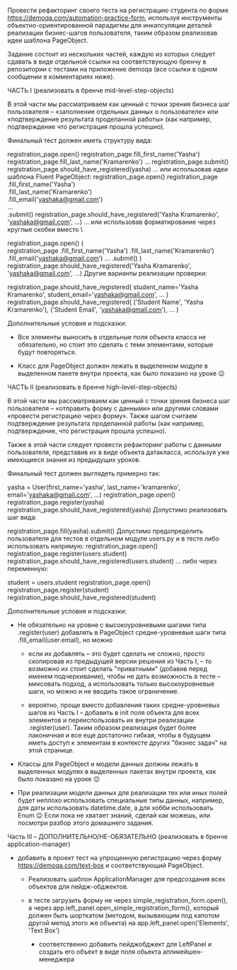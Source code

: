 Провести рефакторинг своего теста на регистрацию студента по форме https://demoqa.com/automation-practice-form, используя инструменты объектно-ориентированной парадигмы для инкапсуляции деталей реализации бизнес-шагов пользователя, таким образом реализовав идеи шаблона PageObject.

Задание состоит из нескольких частей, каждую из которых следует сдавать в виде отдельной ссылки на соответствующую бренчу в репозитории с тестами на приложение demoqa (все ссылки в одном сообщении в комментариях ниже).



ЧАСТЬ I (реализовать в бренче mid-level-step-objects)

В этой части мы рассматриваем как ценный c точки зрения бизнеса шаг пользователя – «заполнение отдельных данных о пользователе» или «подтверждение результата проделанной работы» (как например, подтверждение что регистрация прошла успешно).

Финальный тест должен иметь структуру вида:

registration_page.open()
registration_page.fill_first_name('Yasha')
registration_page.fill_last_name('Kramarenko')
...
registration_page.submit()
registration_page.should_have_registered(yasha)
... или использовав идеи шаблона Fluent PageObject:
registration_page.open()
registration_page \
    .fill_first_name('Yasha') \
    .fill_last_name('Kramarenko') \
    .fill_email('yashaka@gmail.com') \
    ... \
    .submit()
registration_page.should_have_registered('Yasha Kramarenko', 'yashaka@gmail.com', ...)
... или использовав форматирование через круглые скобки вместо \


registration_page.open()
(  
    registration_page
    .fill_first_name('Yasha')
    .fill_last_name('Kramarenko')
    .fill_email('yashaka@gmail.com')
    ...
    .submit()
)
registration_page.should_have_registered('Yasha Kramarenko', 'yashaka@gmail.com', ...)
Другие варианты реализации проверки:

registration_page.should_have_registered(
    student_name='Yasha Kramarenko', 
    student_email='yashaka@gmail.com',
    ...
)
registration_page.should_have_registered(
    ('Student Name', 'Yasha Kramarenko'), 
    ('Student Email', 'yashaka@gmail.com'), 
    ...
)


Дополнительные условия и подсказки:

* Все элементы выносить в отдельные поля объекта класса не обязательно, но стоит это сделать с теми элементами, которые будут повторяться.

* Класс для PageObject должен лежать в выделенном модуле в выделенном пакете внутри проекта, как было показано на уроке 😉



ЧАСТЬ II (реализовать в бренче high-level-step-objects)

В этой части мы рассматриваем как ценный c точки зрения бизнеса шаг пользователя – «отправить форму с данными» или другими словами «провести регистрацию через форму». Также шагом считаем подтверждение результата проделанной работы (как например, подтверждение, что регистрация прошла успешно).



Также в этой части следует провести рефакторинг работы с данными пользователя, представив их в виде объекта датакласса, используя уже имеющиеся знания из предыдущих уроков.



Финальный тест должен выглядеть примерно так:

yasha = User(first_name='yasha', last_name='kramarenko', email='yashaka@gmail.com', ...)
registration_page.open()
registration_page.register(yasha)
registration_page.should_have_registered(yasha)
Допустимо реализовать шаг вида:


registration_page.fill(yasha).submit()
Допустимо предопределить пользователя для тестов в отдельном модуле users.py и в тесте либо использовать напрямую:
registration_page.open()
registration_page.register(users.student)
registration_page.should_have_registered(users.student)
... либо через переменную:

student = users.student
registration_page.open()
registration_page.register(student)
registration_page.should_have_registered(student)


Дополнительные условия и подсказки:

* Не обязательно на уровне с высокоуровневыми шагами типа .register(user) добавлять в PageObject средне-уровневые шаги типа .fill_email(user.email), но можно

  * если их добавлять – это будет сделать не сложно, просто скопировав из предыдущей версии решения из Часть I, – то возможно их стоит сделать "приватными" (добавив перед именем подчеркивание), чтобы не дать возможность в тесте – миксовать подход, а использовать только высокоуровневые шаги, но можно и не вводить такое ограничение.

  * вероятно, проще вместо добавления таких средне-уровневых шагов из Часть I – добавить в init поля объекта для всех элементов и переиспользовать их внутри реализации .register(user). Таким образом реализация будет более лаконичная и все еще достаточно гибкая, чтобы в будущем иметь доступ к элементам в контексте других "бизнес задач" на этой странице.

* Классы для PageObject и модели данных должны лежать в выделенных модулях в выделенных пакетах внутри проекта, как было показано на уроке 😉

* При реализации модели данных для реализации тех или иных полей будет неплохо использовать специальные типы данных, например, для даты использовать datetime.date, а для хобби использовать Enum 😉 Если пока не хватает знаний, сделай как можешь, или посмотри разбор этого домашнего задания.





Часть III – ДОПОЛНИТЕЛЬНО/НЕ-ОБЯЗАТЕЛЬНО (реализовать в бренче application-manager)

* добавить в проект тест на упрощенную регистрацию через форму https://demoqa.com/text-box  и соответствующий PageObject. 

  * Реализовать шаблон ApplicationManager для предсоздания всех объектов для пейдж-обджектов.

  * в тесте загрузить форму не через simple_registration_form.open(), а через app.left_panel.open_simple_registration_form(), который должен быть шорткатом (методом, вызывающим под капотом другой метод этого же объекта) на app.left_panel.open('Elements', 'Text Box')

    * cоответственно добавить пейджобджект для LeftPanel и создать его объект в виде поля обьекта апликейшен-менеджера

